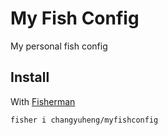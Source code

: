 # My Fish Config

My personal fish config

## Install

With [Fisherman]

```
fisher i changyuheng/myfishconfig
```

[Fisherman]: https://github.com/fisherman/fisherman
